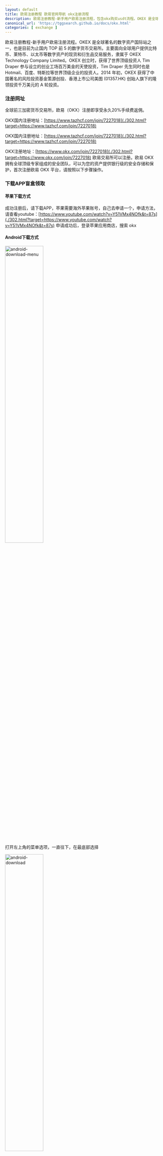 ```yaml
---
layout: default
title: 欧易注册教程 欧易官网导航 okx注册流程
description: 欧易注册教程-新手用户欧易注册流程，包含okx购买usdt流程。OKEX 是全球著名的数字资产国际站之一，也是目前为止国内 TOP 前 5 的数字货币交易所，想通过 OKX 购买 USDT 的方法，想通过人民币购买 BTC 比特币的教程
canonical_url: 'https://tggsearch.github.io/docs/okx.html'
categories: [ exchange ]
---
```

欧易注册教程-新手用户欧易注册流程。OKEX 是全球著名的数字资产国际站之一，也是目前为止国内 TOP 前 5 的数字货币交易所。主要面向全球用户提供比特币、莱特币、以太币等数字资产的现货和衍生品交易服务，隶属于 OKEX Technology Company Limited。OKEX 创立时，获得了世界顶级投资人 Tim Draper 参与设立的创业工场百万美金的天使投资，Tim Draper 先生同时也是 Hotmail、百度、特斯拉等世界顶级企业的投资人。2014 年初，OKEX 获得了中国著名的风险投资基金策源创投、香港上市公司美图 (01357.HK) 创始人旗下的隆领投资千万美元的 A 轮投资。
### 注册网址
全球前三加密货币交易所，欧易（OKX）注册即享受永久20%手续费返佣。

OKX国内注册地址：[https://www.tazhcf.com/join/7227018](./302.html?target=https://www.tazhcf.com/join/7227018)

OKX国内注册地址：[https://www.tazhcf.com/join/7227018](./302.html?target=https://www.tazhcf.com/join/7227018)

OKX注册地址：[https://www.okx.com/join/7227018](./302.html?target=https://www.okx.com/join/7227018)
欧易交易所可以注册。欧易 OKX 拥有全球顶级专家组成的安全团队，可以为您的资产提供银行级的安全存储和保护，首次注册欧易 OKX 平台，请按照以下步骤操作。
### 下载APP盲盒领取
#### 苹果下载方式
成功注册后，请下载APP，苹果需要海外苹果账号，自己去申请一个，申请方法，请查看youtube：[https://www.youtube.com/watch?v=Y51VMx4NOfk&t=87s](./302.html?target=https://www.youtube.com/watch?v=Y51VMx4NOfk&t=87s)
申请成功后，登录苹果应用商店，搜索 okx
#### Android下载方式
<img alt="android-download-menu" src="https://cdn.jsdelivr.net/gh/tggsearch/tggsearch.github.io/assets/img/okx-android-menu.png" width="50%" onerror="this.onerror=null;this.src='/assets/img/okx-android-menu.png'">

打开左上角的菜单选项，一直往下，在最底部选择

<img alt="android-download" src="https://cdn.jsdelivr.net/gh/tggsearch/tggsearch.github.io/assets/img/okx-android-download.png" width="50%" onerror="this.onerror=null;this.src='/assets/img/okx-android-download.png'">

页面就会自动跳转到下载APP的页面
### 打开APP领取盲盒
打开APP后，在左上角菜单里面，找到邀请好友，里面就有你的盲盒，或者打开APP也会提醒你。能领取几美金BTC，如果你入金将会获得更多奖励。
### C2C购买USDT获得双倍奖励
在APP首页，有一个我要买币，选择C2C，或者快捷买币，大家不用买多，只买10元人民币就行。
<img alt="c2c-buy" src="https://cdn.jsdelivr.net/gh/tggsearch/tggsearch.github.io/assets/img/c2c-buy.png" width="50%" onerror="this.onerror=null;this.src='/assets/img/c2c-buy.png'">

接下来就会找到与你交易的人，新手交易快捷买币，到时候会在右上角有消息提醒，再进行交易进行了，大家可以放心购买，欧易会做担保。
充值成功后，又可以领取盲盒奖励，并且奖励翻倍。
### 怎么转账交易
<img alt="c2c-transfer" src="https://cdn.jsdelivr.net/gh/tggsearch/tggsearch.github.io/assets/img/okx-transfer.webp" width="80%" onerror="this.onerror=null;this.src='/assets/img/okx-transfer.webp'">

点击最下面的资产按钮，然后选择提币，接下来选择你盲盒领取到的币种，一般是 BTC和ETH，然后选择内部转账（免费）
### 欧易钱包切换
<img alt="packet" src="https://cdn.jsdelivr.net/gh/tggsearch/tggsearch.github.io/assets/img/okx-packet.png" width="80%" onerror="this.onerror=null;this.src='/assets/img/okx-packet.png'">

切换成功后就行了
需要撸空投的话，点击里面的发现，在发现里面输入相应的空投网址，按照空投步骤进行操作就可以了，这里也有教程 [探秘空投，什么是空投，撸空投是什么意思，应该如何去撸空投](./airdrop.html)
### 邀请赚钱
如果我也想邀请别人来注册，领取盲盒怎么弄？
在okx的 app 中点击选择左上角菜单，然后选择邀请好友
邀请成功后，你和好友都有盲盒，好友入金你们都会获得双倍收益，好友交易你更是可以获得返佣。
<img alt="invite" src="https://cdn.jsdelivr.net/gh/tggsearch/tggsearch.github.io/assets/img/okx-inivite.webp" width="80%" onerror="this.onerror=null;this.src='/assets/img/okx-inivite.webp'">

具体流程查看以上截图

[OKX 以及其他教程](/okx.html)